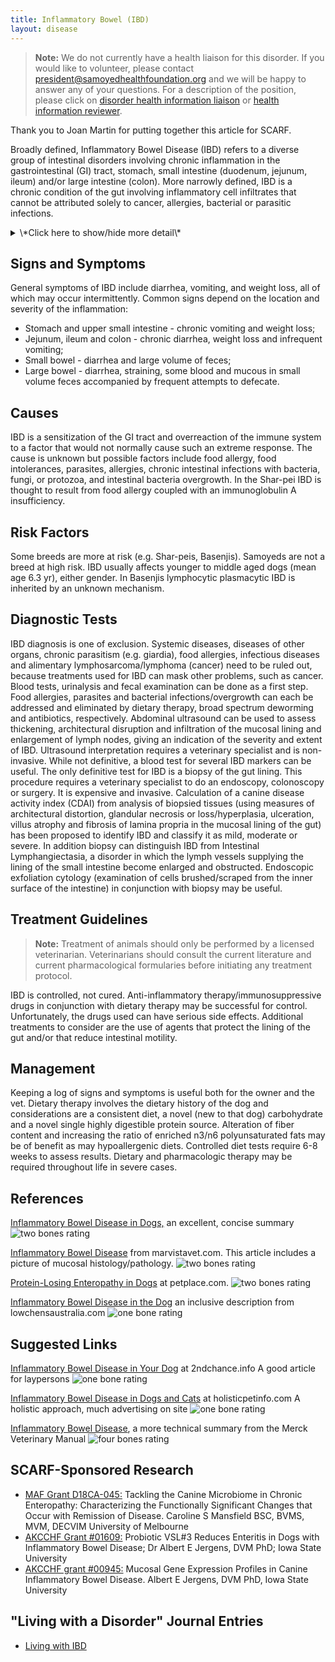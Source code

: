 ```yaml
---
title: Inflammatory Bowel (IBD)
layout: disease
---
```


> **Note:** We do not currently have a health liaison for this disorder.
> If you would like to volunteer, please contact
> [president@samoyedhealthfoundation.org](mailto:president@samoyedhealthfoundation.org?subject=Questions%20about%20becoming%20a%20Health%20Information%20Liaison%20or%20Reviewer)
> and we will be happy to answer any of your questions.
> For a description of the position, please click on
> [disorder health information liaison](/become-a-health-information-liaison)
> or
> [health information reviewer](/become-a-health-information-reviewer).

Thank you to Joan Martin for putting together this article for SCARF.

Broadly defined, Inflammatory Bowel Disease (IBD) refers to a diverse
group of intestinal disorders involving chronic inflammation in the
gastrointestinal (GI) tract, stomach, small intestine (duodenum,
jejunum, ileum) and/or large intestine (colon). More narrowly defined,
IBD is a chronic condition of the gut involving inflammatory cell
infiltrates that cannot be attributed solely to cancer, allergies,
bacterial or parasitic infections.

<details>
<summary>\*Click here to show/hide more detail\*</summary>

IBD is a chronic, abnormal concentration of inflammatory cells in the mucosa or lining of the stomach, small intestine (duodenum, jejunum, ileum) and/or large intestine (colon). The inflammation cannot be attributed solely to cancer, allergies, bacterial or parasitic infections.

Classification of IBD is based on the type inflammatory cell involved:

- Lymphocytes and plasmacytes: lymphoplasmacytic enteritis or IBD. In this type, plasma proteins may be lost into the gastrointestinal tract (protein-losing-enteropathy (PLE)). In severe cases nutrient absorption and gut motility can be compromised.
- Eosinophils: eosinophilic IBD
- Neutrophils: suppurative or neutrophilic IBD

In advanced cases, normal tissue may be replaced by fibrous or granulomatous (scar-like) tissue. Severity is believed to reflect the degree to which inflammatory cells have infiltrated the gut lining.

**Note:** Irritable Bowel Syndrome (IBS) is sometimes confused with IBD but is a completely diffferent condition: stress-related diarrhea. Treatment is aimed at reducing the stress.

</details>

## Signs and Symptoms

General symptoms of IBD include diarrhea, vomiting, and weight loss, all
of which may occur intermittently. Common signs depend on the location
and severity of the inflammation:

- Stomach and upper small intestine - chronic vomiting and weight
  loss;
- Jejunum, ileum and colon - chronic diarrhea, weight loss and
  infrequent vomiting;
- Small bowel - diarrhea and large volume of feces;
- Large bowel - diarrhea, straining, some blood and mucous in small
  volume feces accompanied by frequent attempts to defecate.

## Causes

IBD is a sensitization of the GI tract and overreaction of the immune
system to a factor that would not normally cause such an extreme
response. The cause is unknown but possible factors include food
allergy, food intolerances, parasites, allergies, chronic intestinal
infections with bacteria, fungi, or protozoa, and intestinal bacteria
overgrowth. In the Shar-pei IBD is thought to result from food allergy
coupled with an immunoglobulin A insufficiency.

## Risk Factors

Some breeds are more at risk (e.g. Shar-peis, Basenjis). Samoyeds are
not a breed at high risk. IBD usually affects younger to middle aged
dogs (mean age 6.3 yr), either gender. In Basenjis lymphocytic
plasmacytic IBD is inherited by an unknown mechanism.

## Diagnostic Tests

IBD diagnosis is one of exclusion. Systemic diseases, diseases of other
organs, chronic parasitism (e.g. giardia), food allergies, infectious
diseases and alimentary lymphosarcoma/lymphoma (cancer) need to be ruled
out, because treatments used for IBD can mask other problems, such as
cancer. Blood tests, urinalysis and fecal examination can be done as a
first step. Food allergies, parasites and bacterial
infections/overgrowth can each be addressed and eliminated by dietary
therapy, broad spectrum deworming and antibiotics, respectively.
Abdominal ultrasound can be used to assess thickening, architectural
disruption and infiltration of the mucosal lining and enlargement of
lymph nodes, giving an indication of the severity and extent of IBD.
Ultrasound interpretation requires a veterinary specialist and is
non-invasive. While not definitive, a blood test for several IBD
markers can be useful. The only definitive test for IBD is a biopsy
of the gut lining. This procedure requires a veterinary specialist to
do an endoscopy, colonoscopy or surgery. It is expensive and invasive.
Calculation of a canine disease activity index (CDAI) from analysis of
biopsied tissues (using measures of architectural distortion, glandular
necrosis or loss/hyperplasia, ulceration, villus atrophy and fibrosis of
lamina propria in the mucosal lining of the gut) has been proposed to
identify IBD and classify it as mild, moderate or severe. In addition
biopsy can distinguish IBD from Intestinal Lymphangiectasia, a disorder
in which the lymph vessels supplying the lining of the small intestine
become enlarged and obstructed. Endoscopic exfoliation cytology
(examination of cells brushed/scraped from the inner surface of the
intestine) in conjunction with biopsy may be useful.

## Treatment Guidelines

> **Note:** Treatment of animals should only be performed by a licensed
> veterinarian. Veterinarians should consult the current literature and
> current pharmacological formularies before initiating any treatment
> protocol.

IBD is controlled, not cured. Anti-inflammatory
therapy/immunosuppressive drugs in conjunction with dietary therapy may
be successful for control. Unfortunately, the drugs used can have
serious side effects. Additional treatments to consider are the use of
agents that protect the lining of the gut and/or that reduce intestinal
motility.

## Management

Keeping a log of signs and symptoms is useful both for the owner and
the vet. Dietary therapy involves the dietary history of the dog and
considerations are a consistent diet, a novel (new to that dog)
carbohydrate and a novel single highly digestible protein source.
Alteration of fiber content and increasing the ratio of enriched n3/n6
polyunsaturated fats may be of benefit as may hypoallergenic diets.
Controlled diet tests require 6-8 weeks to assess results. Dietary and
pharmacologic therapy may be required throughout life in severe cases.

## References

[Inflammatory Bowel Disease in
Dogs,](https://www.petcoach.co/dog/condition/inflammatory-bowel-disease/)
an excellent, concise summary ![two bones
rating](/img/2-bones.gif)

[Inflammatory Bowel
Disease](http://www.marvistavet.com/inflammatory-bowel-disease.pml)
from marvistavet.com. This article includes a picture of mucosal
histology/pathology. ![two bones
rating](/img/2-bones.gif)

[Protein-Losing Enteropathy in
Dogs](http://www.petplace.com/dogs/protein-losing-enteropathy-in-dogs-ple/page1.aspx)
at petplace.com. ![two bones
rating](/img/2-bones.gif)

[Inflammatory Bowel Disease in the
Dog](http://www.lowchensaustralia.com/health/boweldisease.htm)
an inclusive description from lowchensaustralia.com ![one bone
rating](/img/1-bone.gif)

## Suggested Links

[Inflammatory Bowel Disease in Your
Dog](http://www.2ndchance.info/inflambowel.htm) at
2ndchance.info A good article for laypersons ![one bone
rating](/img/1-bone.gif)

[Inflammatory Bowel Disease in Dogs and
Cats](http://www.holisticpetinfo.com/conditions/digestive_ibd.htm)
at holisticpetinfo.com A holistic approach, much advertising on site
![one bone
rating](/img/1-bone.gif)

[Inflammatory Bowel
Disease](http://www.merckvetmanual.com/mvm/digestive_system/diseases_of_the_stomach_and_intestines_in_small_animals/inflammatory_bowel_disease_in_small_animals.html),
a more technical summary from the Merck Veterinary Manual ![four bones
rating](/img/4-bones.gif)

## SCARF-Sponsored Research

- [MAF Grant D18CA-045:](/research/morris-grant-d18ca-045/) Tackling the Canine Microbiome in Chronic Enteropathy: Characterizing the Functionally Significant Changes that Occur with Remission of Disease. Caroline S Mansfield BSC, BVMS, MVM, DECVIM University of Melbourne
- [AKCCHF Grant #01609:](/research/current-studies/akcchf-grant-1609) Probiotic VSL#3 Reduces Enteritis in Dogs with Inflammatory Bowel Disease; Dr Albert E Jergens, DVM PhD; Iowa State University
- [AKCCHF grant #00945:](/research/current-studies/akcchf-grant-00945) Mucosal Gene Expression Profiles in Canine Inflammatory Bowel Disease. Albert E Jergens, DVM PhD, Iowa State University

## "Living with a Disorder" Journal Entries

- [Living with IBD](/diseases/inflammatory-bowel-ibd-living-with)
